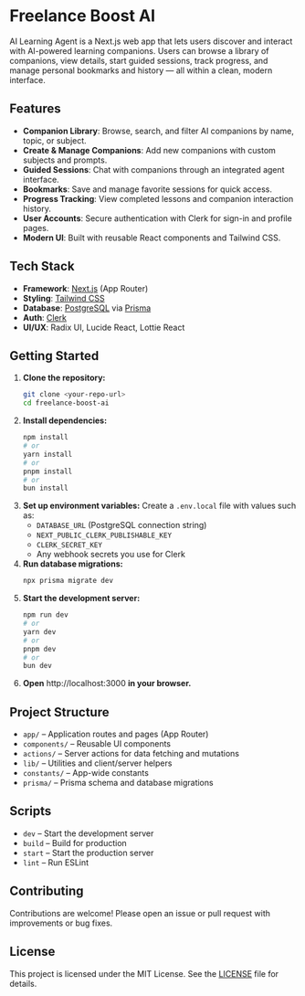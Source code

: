 # Freelance Boost AI

AI Learning Agent is a Next.js web app that lets users discover and interact with AI-powered learning companions. Users can browse a library of companions, view details, start guided sessions, track progress, and manage personal bookmarks and history — all within a clean, modern interface.

## Features

- **Companion Library**: Browse, search, and filter AI companions by name, topic, or subject.
- **Create & Manage Companions**: Add new companions with custom subjects and prompts.
- **Guided Sessions**: Chat with companions through an integrated agent interface.
- **Bookmarks**: Save and manage favorite sessions for quick access.
- **Progress Tracking**: View completed lessons and companion interaction history.
- **User Accounts**: Secure authentication with Clerk for sign-in and profile pages.
- **Modern UI**: Built with reusable React components and Tailwind CSS.

## Tech Stack

- **Framework**: [Next.js](https://nextjs.org/) (App Router)
- **Styling**: [Tailwind CSS](https://tailwindcss.com/)
- **Database**: [PostgreSQL](https://www.postgresql.org/) via [Prisma](https://www.prisma.io/)
- **Auth**: [Clerk](https://clerk.com/)
- **UI/UX**: Radix UI, Lucide React, Lottie React

## Getting Started

1. **Clone the repository:**
   ```bash
   git clone <your-repo-url>
   cd freelance-boost-ai
   ```
2. **Install dependencies:**
   ```bash
   npm install
   # or
   yarn install
   # or
   pnpm install
   # or
   bun install
   ```
3. **Set up environment variables:**
   Create a `.env.local` file with values such as:
   - `DATABASE_URL` (PostgreSQL connection string)
   - `NEXT_PUBLIC_CLERK_PUBLISHABLE_KEY`
   - `CLERK_SECRET_KEY`
   - Any webhook secrets you use for Clerk
4. **Run database migrations:**
   ```bash
   npx prisma migrate dev
   ```
5. **Start the development server:**
   ```bash
   npm run dev
   # or
   yarn dev
   # or
   pnpm dev
   # or
   bun dev
   ```
6. **Open** http://localhost:3000 **in your browser.**

## Project Structure

- `app/` – Application routes and pages (App Router)
- `components/` – Reusable UI components
- `actions/` – Server actions for data fetching and mutations
- `lib/` – Utilities and client/server helpers
- `constants/` – App-wide constants
- `prisma/` – Prisma schema and database migrations

## Scripts

- `dev` – Start the development server
- `build` – Build for production
- `start` – Start the production server
- `lint` – Run ESLint

## Contributing

Contributions are welcome! Please open an issue or pull request with improvements or bug fixes.

## License

This project is licensed under the MIT License. See the [LICENSE](LICENSE) file for details.
